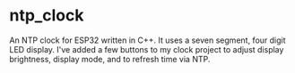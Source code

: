 # ntp_clock
 An NTP clock for ESP32 written in C++. It uses a seven segment, four digit LED display. I've added a few buttons to my clock project to adjust display brightness, display mode, and to refresh time via NTP.
